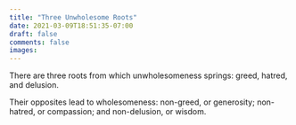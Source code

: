 ```yaml
---
title: "Three Unwholesome Roots"
date: 2021-03-09T18:51:35-07:00
draft: false
comments: false
images:
---
```


There are three roots from which unwholesomeness springs: greed, hatred, and delusion.

Their opposites lead to wholesomeness: non-greed, or generosity; non-hatred, or compassion; and non-delusion, or wisdom.
